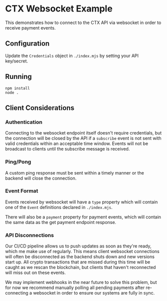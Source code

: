 # CTX Websocket Example
This demonstrates how to connect to the CTX API via websocket in order to receive payment events.

## Configuration
Update the `Credentials` object in `./index.mjs` by setting your API key/secret.

## Running
```
npm install
node .
```

## Client Considerations
### Authentication
Connecting to the websocket endpoint itself doesn't require credentials, but the connection will be closed by the API if a `subscribe` event is not sent with valid credentials within an acceptable time window. Events will not be broadcast to clients until the subscribe message is received.

### Ping/Pong
A custom ping response must be sent within a timely manner or the backend will close the connection.

### Event Format
Events received by websocket will have a `type` property which will contain one of the `Event` definitions declared in `./index.mjs`.

There will also be a `payment` property for payment events, which will contain the same data as the get payment endpoint response.

### API Disconnections
Our CI/CD pipeline allows us to push updates as soon as they're ready, which me make use of regularly. This means client websocket connections will often be disconnected as the backend shuts down and new versions start up. All crypto transactions that are missed during this time will be caught as we rescan the blockchain, but clients that haven't reconnected will miss out on these events.

We may implement webhooks in the near future to solve this problem, but for now we recommend manually polling all pending payments after re-connecting a websocket in order to ensure our systems are fully in sync.